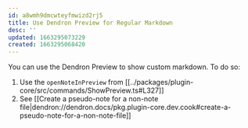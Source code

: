 ```yaml
---
id: a8wmh9dmcwteyfmwizd2rj5
title: Use Dendron Preview for Regular Markdown
desc: ''
updated: 1663295073229
created: 1663295068420
---
```


You can use the Dendron Preview to show custom markdown. To do so:

1. Use the `openNoteInPreview` from [[../packages/plugin-core/src/commands/ShowPreview.ts#L327]]
1. See [[Create a pseudo-note for a non-note file|dendron://dendron.docs/pkg.plugin-core.dev.cook#create-a-pseudo-note-for-a-non-note-file]]